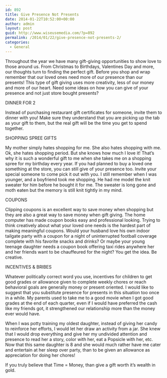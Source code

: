 ```yaml
---
id: 892
title: Give Presence Not Presents
date: 2014-01-22T10:52:00+00:00
author: admin
layout: post
guid: http://www.wiseusemedia.com/?p=892
permalink: /2014/01/22/give-presence-not-presents-2/
categories:
  - General
---
```

Throughout the year we have many gift-giving opportunities to show love to those around us. From Christmas to Birthdays, Valentines Day and more, our thoughts turn to finding the perfect gift. Before you shop and wrap remember that our loved ones need more of our presence than our presents! This type of gift giving uses more creativity, less of our money and more of our heart. Need some ideas on how you can give of your presence and not just store bought presents?

DINNER FOR 2

Instead of purchasing restaurant gift certificates for someone, invite them to dinner with you! Make sure they understand that you are picking up the tab as your gift to them, but the real gift will be the time you get to spend together.

SHOPPING SPREE GIFTS

My mother simply hates shopping for me. She also hates shopping with me. Ok, she hates shopping period. But she knows how much I love it! That&#8217;s why it is such a wonderful gift to me when she takes me on a shopping spree for my birthday every year. If you had planned to buy a loved one something at the store, you can still give of your presence too. Invite your special someone to come pick it out with you. I still remember when I was younger, and a boyfriend took me shopping. He had me model the knit sweater for him before he bought it for me. The sweater is long gone and moth eaten but the memory is still knit tightly in my mind.

COUPONS

Clipping coupons is an excellent way to save money when shopping but they are also a great way to save money when gift giving. The home computer has made coupon books easy and professional looking. Trying to think creatively about what your loved one needs is the hardest part of making meaningful coupons. Would your husband love his own indoor tailgate party with a coupon for a night of uninterrupted football coverage complete with his favorite snacks and drinks? Or maybe your young teenage daughter needs a coupon book offering taxi rides anywhere her and her friends want to be chauffeured for the night? You get the idea. Be creative.

INCENTIVES & BRIBES

Whatever politically correct word you use, incentives for children to get good grades or allowance given to complete weekly chores or reach behavioral goals are generally money or present oriented. I would like to suggest that you substitute presence for presents in this situation too once in a while. My parents used to take me to a good movie when I got good grades at the end of each quarter, even if I would have preferred the cash like my friends got, it strengthened our relationship more than the money ever would have.

When I was potty training my oldest daughter, instead of giving her candy to reinforce her efforts, I would let her draw an activity from a jar. She knew that I would drop everything and give her my undivided attention and presence to read her a story, color with her, eat a Popsicle with her, etc. Now that this same daughter is 8 and she would much rather have me cater and entertain at her sleep over party, than to be given an allowance as appreciation for doing her chores!

If you truly believe that Time = Money, than give a gift worth it&#8217;s wealth in gold.